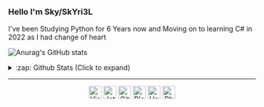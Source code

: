 ### Hello I'm Sky/SkYri3L
<p>
  I've been Studying Python for 6 Years now and Moving on to learning C# in 2022 as I had change of heart
</p>

![Anurag's GitHub stats](https://github-readme-stats.vercel.app/api?username=SkYri3L&show_icons=true&theme=radical)

<details>
  <summary>:zap: Github Stats (Click to expand)</summary>
  
  <br />
  <p align="center">
    <img alt="SkYri3L's GitHub Stats" src="https://github-readme-stats.vercel.app/api?username=SkYri3L&show_icons=true&theme=radical" />
  </p>
  
  <p align="center">
    <img alt="Top Languages" src="https://github-readme-stats.vercel.app/api/top-langs/?username=MintLily&langs_count=8&theme=material-palenight" />
  </p>
  
  <p align="center">
    <img alt="" src="https://komarev.com/ghpvc/?username=mintlily&color=brightgreen&style=flat-square" />
  </p>
  
  <br />
</details>



---
<p align="center">
  <img alt="Visual Studio 2019" width="26px" src="https://MintLily.lgbt/img/icons/github/vs2019.png" />
  <img alt="JetBrains Rider" width="26px" src="https://MintLily.lgbt/img/icons/github/rider.png" />
  <img alt="GitHub" width="26px" src="https://MintLily.lgbt/img/icons/github/github.png" />
  <img alt="Blender3D" width="26px" src="https://MintLily.lgbt/img/icons/github/Blender.ico" />
  <img alt="Unity3D" width="26px" src="https://MintLily.lgbt/img/icons/github/unity.png" />
  <img alt="Photoshop CC" width="26px" src="https://MintLily.lgbt/img/icons/github/photoshop.png" />
</p>
